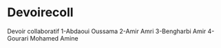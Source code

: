 # Devoirecoll
Devoir collaboratif 
1-Abdaoui Oussama
2-Amir Amri
3-Bengharbi Amir
4-Gourari Mohamed Amine
